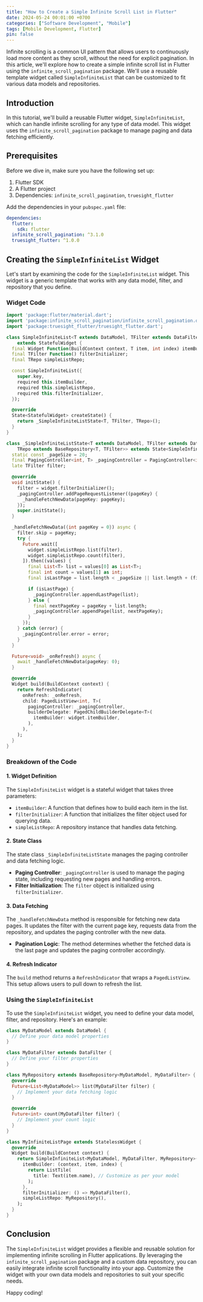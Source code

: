 ```yaml
---
title: "How to Create a Simple Infinite Scroll List in Flutter"
date: 2024-05-24 00:01:00 +0700
categories: ["Software Development", "Mobile"]
tags: [Mobile Development, Flutter]
pin: false
---
```


Infinite scrolling is a common UI pattern that allows users to continuously load more content as they scroll, without the need for explicit pagination. In this article, we'll explore how to create a simple infinite scroll list in Flutter using the `infinite_scroll_pagination` package. We'll use a reusable template widget called `SimpleInfiniteList` that can be customized to fit various data models and repositories.

## Introduction

In this tutorial, we'll build a reusable Flutter widget, `SimpleInfiniteList`, which can handle infinite scrolling for any type of data model. This widget uses the `infinite_scroll_pagination` package to manage paging and data fetching efficiently.

## Prerequisites

Before we dive in, make sure you have the following set up:
1. Flutter SDK
2. A Flutter project
3. Dependencies: `infinite_scroll_pagination`, `truesight_flutter`

Add the dependencies in your `pubspec.yaml` file:

```yaml
dependencies:
  flutter:
    sdk: flutter
  infinite_scroll_pagination: ^3.1.0
  truesight_flutter: ^1.0.0
```

## Creating the `SimpleInfiniteList` Widget

Let's start by examining the code for the `SimpleInfiniteList` widget. This widget is a generic template that works with any data model, filter, and repository that you define.

### Widget Code

```dart
import 'package:flutter/material.dart';
import 'package:infinite_scroll_pagination/infinite_scroll_pagination.dart';
import 'package:truesight_flutter/truesight_flutter.dart';

class SimpleInfiniteList<T extends DataModel, TFilter extends DataFilter, TRepo extends BaseRepository<T, TFilter>>
    extends StatefulWidget {
  final Widget Function(BuildContext context, T item, int index) itemBuilder;
  final TFilter Function() filterInitializer;
  final TRepo simpleListRepo;

  const SimpleInfiniteList({
    super.key,
    required this.itemBuilder,
    required this.simpleListRepo,
    required this.filterInitializer,
  });

  @override
  State<StatefulWidget> createState() {
    return _SimpleInfiniteListState<T, TFilter, TRepo>();
  }
}

class _SimpleInfiniteListState<T extends DataModel, TFilter extends DataFilter,
    TRepo extends BaseRepository<T, TFilter>> extends State<SimpleInfiniteList<T, TFilter, TRepo>> {
  static const _pageSize = 20;
  final PagingController<int, T> _pagingController = PagingController<int, T>(firstPageKey: 0);
  late TFilter filter;

  @override
  void initState() {
    filter = widget.filterInitializer();
    _pagingController.addPageRequestListener((pageKey) {
      _handleFetchNewData(pageKey: pageKey);
    });
    super.initState();
  }

  _handleFetchNewData({int pageKey = 0}) async {
    filter.skip = pageKey;
    try {
      Future.wait([
        widget.simpleListRepo.list(filter),
        widget.simpleListRepo.count(filter),
      ]).then((values) {
        final List<T> list = values[0] as List<T>;
        final int count = values[1] as int;
        final isLastPage = list.length < _pageSize || list.length + (filter.skip!) == count;

        if (isLastPage) {
          _pagingController.appendLastPage(list);
        } else {
          final nextPageKey = pageKey + list.length;
          _pagingController.appendPage(list, nextPageKey);
        }
      });
    } catch (error) {
      _pagingController.error = error;
    }
  }

  Future<void> _onRefresh() async {
    await _handleFetchNewData(pageKey: 0);
  }

  @override
  Widget build(BuildContext context) {
    return RefreshIndicator(
      onRefresh: _onRefresh,
      child: PagedListView<int, T>(
        pagingController: _pagingController,
        builderDelegate: PagedChildBuilderDelegate<T>(
          itemBuilder: widget.itemBuilder,
        ),
      ),
    );
  }
}
```

### Breakdown of the Code

#### 1. Widget Definition

The `SimpleInfiniteList` widget is a stateful widget that takes three parameters:

- `itemBuilder`: A function that defines how to build each item in the list.
- `filterInitializer`: A function that initializes the filter object used for querying data.
- `simpleListRepo`: A repository instance that handles data fetching.

#### 2. State Class

The state class `_SimpleInfiniteListState` manages the paging controller and data fetching logic.

- **Paging Controller**: `_pagingController` is used to manage the paging state, including requesting new pages and handling errors.
- **Filter Initialization**: The `filter` object is initialized using `filterInitializer`.

#### 3. Data Fetching

The `_handleFetchNewData` method is responsible for fetching new data pages. It updates the filter with the current page key, requests data from the repository, and updates the paging controller with the new data.

- **Pagination Logic**: The method determines whether the fetched data is the last page and updates the paging controller accordingly.

#### 4. Refresh Indicator

The `build` method returns a `RefreshIndicator` that wraps a `PagedListView`. This setup allows users to pull down to refresh the list.

### Using the `SimpleInfiniteList`

To use the `SimpleInfiniteList` widget, you need to define your data model, filter, and repository. Here's an example:

```dart
class MyDataModel extends DataModel {
  // Define your data model properties
}

class MyDataFilter extends DataFilter {
  // Define your filter properties
}

class MyRepository extends BaseRepository<MyDataModel, MyDataFilter> {
  @override
  Future<List<MyDataModel>> list(MyDataFilter filter) {
    // Implement your data fetching logic
  }

  @override
  Future<int> count(MyDataFilter filter) {
    // Implement your count logic
  }
}

class MyInfiniteListPage extends StatelessWidget {
  @override
  Widget build(BuildContext context) {
    return SimpleInfiniteList<MyDataModel, MyDataFilter, MyRepository>(
      itemBuilder: (context, item, index) {
        return ListTile(
          title: Text(item.name), // Customize as per your model
        );
      },
      filterInitializer: () => MyDataFilter(),
      simpleListRepo: MyRepository(),
    );
  }
}
```

## Conclusion

The `SimpleInfiniteList` widget provides a flexible and reusable solution for implementing infinite scrolling in Flutter applications. By leveraging the `infinite_scroll_pagination` package and a custom data repository, you can easily integrate infinite scroll functionality into your app. Customize the widget with your own data models and repositories to suit your specific needs.

Happy coding!

